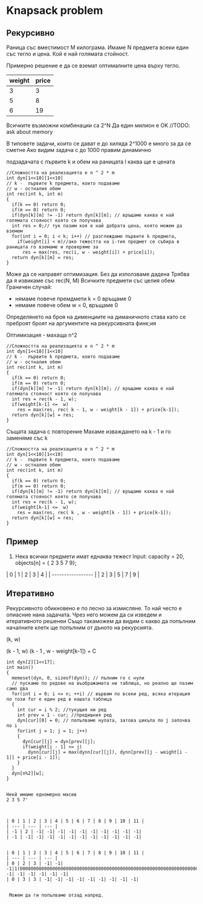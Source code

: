 Knapsack problem
======

Рекурсивно
----

Раница със вместимост M килограма.
Имаме N предмета всеки един със тегло и цена.
Кой е най голямата стойност.

Примерно решение е да се вземат оптималните цена върху тегло.



| weight | price  |
| ------ |:----   |
| 3      | 3      |
| 5      | 8      |
| 6      | 19     |

Всичките възможни комбинации са 2^N
Да един милион е OK
//TODO: ask about memory

В типовете задачи, които се дават е до хиляда 2^1000 e много за да се сметне
Ако видим задача с до 1000 правим динамично

подзадачата
с първите k и обем на раницата l каква ще е цената

```
//Сложността на реализацията е n ^ 2 * m
int dyn[1<<10][1<<10]
// k -  първите k предмета, които подаваме
// w - остналия обем
int rec(int k, int m)
{
  if(k == 0) return 0;
  if(m == 0) return 0;
  if(dyn[k][m] != -1) return dyn[k][m]; // връщаме каква е най голямата стояност която се получава
  int res = 0;// тук пазим коя е най добрата цена, която можем да вземем
  for(int i = 0; i < k; i++) // разглеждаме първите k предмета,
    if(weight[i] < m)//ако тежестта на i-тия предмет се събира в раницата го вземаме и проверяме за
      res = max(res, rec(i, w - weight[i]) + price[i]);
  return dyn[k][m] = res;
}
```

Може да се направят оптимизация. Без да използваме дадена
Трябва да я извикаме със rec(N, M)
Всичките предмети със целия обем
Граничен случай:
 * нямаме повече премдмети k = 0 връщаме 0
 * нямаме повече обем w = 0, връщаме 0

Определянето на броя на дименциите на диманичното става като се преброят броят на
аргументите на рекурсивната финк;ия



Оптимизация - махаща n^2
```
//Сложността на реализацията е n ^ 2 * m
int dyn[1<<10][1<<10]
// k -  първите k предмета, които подаваме
// w - остналия обем
int rec(int k, int m)
{
  if(k == 0) return 0;
  if(m == 0) return 0;
  if(dyn[k][m] != -1) return dyn[k][m]; // връщаме каква е най голямата стояност която се получава
  int res = rec(k - 1, w);
  if(weight[k-1] <=  w)
    res = max(res, rec( k - 1, w - weight[k - 1]) + price[k-1]);
  return dyn[k][w] = res;
}
```

Същата задача с повторение
Махаме изваждането на k - 1 и го заменяме със k

```
//Сложността на реализацията е n ^ 2 * m
int dyn[1<<10][1<<10]
// k -  първите k предмета, които подаваме
// w - остналия обем
int rec(int k, int m)
{
  if(k == 0) return 0;
  if(m == 0) return 0;
  if(dyn[k][m] != -1) return dyn[k][m]; // връщаме каква е най голямата стояност която се получава
  int res = rec(k - 1, w);
  if(weight[k-1] <=  w)
    res = max(res, rec( k , w - weight[k - 1]) + price[k-1]);
  return dyn[k][w] = res;
}
```

Пример
----

1. Нека всички предмети имат еднаква тежест
Input: capacity = 20, objects[n] = { 2 3 5 7 9};

| 0 | 1 | 2 | 3 | 4 |
| ----------------- |
| 2 | 3 | 5 | 7 | 9 |


Итеративно
----
Рекурсивното обикновено е по лесно за измисляне.
То най често е опиасние нана задачата.
Чрез него можем да си изведем и итеративното решенеи
Също такаможем да видим с какво да попълним началните клетк ще попълним от дъното на рекурсията.


(k, w)

(k - 1, w)  (k - 1 , w - weight[k-1]) + C
```
int dyn[2][1<<17];
int main()
{
  memeset(dyn, 0, sizeof(dyn)); // пълним го с нули
  // пускаме по редове на въображамата ни таблица, но реално ще пазим само два
  for(int i = 0; i <= n; ++i) // вървим по всеки ред, всяка итерация по този for е един ред в нашата таблица
  {
    int cur = i % 2; //тукущия ни ред
    int prev = 1 - cur; //предишния ред
    dyn[cur][0] = 0; // попълваме нулата, затова цикъла по j започва по i
    for(int j = 1; j = 1; j++)
    {
      dyn[cur][j] = dyn[prev][j];
      if(weight[i - 1] <= j)
        dynn[cur][j] = max(dynn[cur][j]), dynn[prev][j - weight[i - 1]] + price[i - 1]);
    }
  }
  dyn[n%2][w];
}


Некй имаме едномерно масив
2 3 5 7'



| 0 | 1 | 2 | 3 | 4 | 5 | 6 | 7 | 8 | 9 | 10 | 11 |
| --- | --- | --- |
| -1 | 2 | -1| -1| -1| -1| -1| -1| -1| -1| -1| -1|
| -1 | -1| -1| -1| -1| -1| -1| -1| -1| -1| -1| -1|


| 0 | 1 | 2 | 3 | 4 | 5 | 6 | 7 | 8 | 9 | 10 | 11 |
| --- | --- | --- |
| 0 | 2 | 3 | -1| -1| -1|1(00000000000000000000000000000000000000000000000000000000000000000000000000000000000000000000000000) -1| -1| -1| -1| -1| -1|
| 0 | 3 | 3 | -1| -1| -1| -1| -1| -1| -1| -1| -1|


 Можем да ги попълваме отзад напред.
